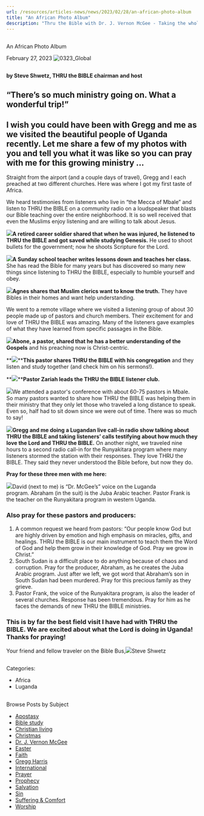 ```yaml
---
url: /resources/articles-news/news/2023/02/28/an-african-photo-album
title: "An African Photo Album"
description: "Thru the Bible with Dr. J. Vernon McGee - Taking the whole Word to the whole world"
---
```







## 
 An African Photo Album


February 27, 2023
![](https://ttb.org/images/default-source/features-and-news/0323_global6a6e0b7e-cc82-488f-b480-331c39e6f38e.jpg?sfvrsn=71941816_1 "0323_Global")




## 

**by Steve Shwetz, THRU the BIBLE chairman and host**

## “There’s so much ministry going on. What a wonderful trip!”

## I wish you could have been with Gregg and me as we visited the beautiful people of Uganda recently. Let me share a few of my photos with you and tell you what it was like so you can pray with me for this growing ministry …

Straight from the airport (and a couple days of travel), Gregg and I each preached at two different churches. Here was where I got my first taste of Africa. 

We heard testimonies from listeners who live in “the Mecca of Mbale” and listen to THRU the BIBLE on a community radio on a loudspeaker that blasts our Bible teaching over the entire neighborhood. It is so well received that even the Muslims enjoy listening and are willing to talk about Jesus. 

![](/images/default-source/features-and-news/retired-career-soldier4231bda8-8034-42ab-ba9a-c77f0b7493a9.jpg?sfvrsn=8931816_1)**A retired career soldier shared that when he was injured, he listened to THRU the BIBLE and got saved while studying Genesis.** He used to shoot bullets for the government; now he shoots Scripture for the Lord. 

![](/images/default-source/features-and-news/sunday-school-teacher43d13c30-0782-42e9-b3e8-2b93f524b9f6.jpg?sfvrsn=20931816_1)**A Sunday school teacher writes lessons down and teaches her class.** She has read the Bible for many years but has discovered so many new things since listening to THRU the BIBLE, especially to humble yourself and obey. 

![](/images/default-source/features-and-news/agnes2318ccd9-5cb0-4b66-ab85-a9e0c7b24af5.jpg?sfvrsn=38931816_1)**Agnes shares that Muslim clerics want to know the truth.** They have Bibles in their homes and want help understanding.   


We went to a remote village where we visited a listening group of about 30 people made up of pastors and church members. Their excitement for and love of THRU the BIBLE was amazing. Many of the listeners gave examples of what they have learned from specific passages in the Bible.

![](/images/default-source/features-and-news/abonef1c41115-6d3f-44c2-96d6-af8a31b24581.jpg?sfvrsn=e1941816_1)**Abone, a pastor, shared that he has a better understanding of the Gospels** and his preaching now is Christ-centric. 

**![](/images/default-source/features-and-news/pastor-loves-to-share964520e6-2a20-4f02-873f-dbac813edcaa.jpg?sfvrsn=f9941816_1)****This pastor shares THRU the BIBLE with his congregation** and they listen and study together (and check him on his sermons!).  


**![](/images/default-source/features-and-news/pastor-zariah42df204a-0d7f-48f9-a850-4fa6713ad07f.jpg?sfvrsn=91941816_1)****Pastor Zariah leads the THRU the BIBLE listener club.**  
  
![](/images/default-source/features-and-news/pastors-lined-up-to-shareae7ec889-f084-43d2-9feb-884689ca1747.jpg?sfvrsn=a9941816_1)We attended a pastor's conference with about 60-75 pastors in Mbale. So many pastors wanted to share how THRU the BIBLE was helping them in their ministry that they only let those who traveled a long distance to speak. Even so, half had to sit down since we were out of time. There was so much to say! 

![](/images/default-source/features-and-news/gregg-and-steve-at-lugandan-radio-station457d2f14-7bd7-4d68-92c9-73de62e8fbab.jpg?sfvrsn=41941816_1)**Gregg and me doing a Lugandan live call-in radio show talking about THRU the BIBLE and taking listeners’ calls testifying about how much they love the Lord and THRU the BIBLE.** On another night, we traveled nine hours to a second radio call-in for the Runyakitara program where many listeners stormed the station with their responses. They love THRU the BIBLE. They said they never understood the Bible before, but now they do. 

**Pray for these three men with me here:**

![](/images/default-source/features-and-news/steve-with-david-abraham-and-frankcd84ef8c-bf09-4569-a503-f9700038c260.jpg?sfvrsn=59941816_1)David (next to me) is “Dr. McGee’s” voice on the Luganda program. Abraham (in the suit) is the Juba Arabic teacher. Pastor Frank is the teacher on the Runyakitara program in western Uganda.  
### Also pray for these pastors and producers:

1. A common request we heard from pastors: “Our people know God but are highly driven by emotion and high emphasis on miracles, gifts, and healings. THRU the BIBLE is our main instrument to teach them the Word of God and help them grow in their knowledge of God. Pray we grow in Christ.”
2. South Sudan is a difficult place to do anything because of chaos and corruption. Pray for the producer, Abraham, as he creates the Juba Arabic program. Just after we left, we got word that Abraham’s son in South Sudan had been murdered. Pray for this precious family as they grieve.
3. Pastor Frank, the voice of the Runyakitara program, is also the leader of several churches. Response has been tremendous. Pray for him as he faces the demands of new THRU the BIBLE ministries.
### This is by far the best field visit I have had with THRU the BIBLE. We are excited about what the Lord is doing in Uganda! Thanks for praying!

  
Your friend and fellow traveler on the Bible Bus,![](/images/default-source/features-and-news/steve-shwetz-1ab368438-4fd9-4f00-8ff3-9ec03655a562.png?sfvrsn=9941816_1)Steve Shwetz

## 



Categories: 


* Africa
* Luganda









## 
 Browse Posts by Subject


* [Apostasy](/resources/articles-news/-in-tags/tags/Apostasy)
* [Bible study](/resources/articles-news/-in-tags/tags/Bible-study)
* [Christian living](/resources/articles-news/-in-tags/tags/Christian-living)
* [Christmas](/resources/articles-news/-in-tags/tags/Christmas)
* [Dr. J. Vernon McGee](/resources/articles-news/-in-tags/tags/Dr-J-Vernon-McGee)
* [Easter](/resources/articles-news/-in-tags/tags/easter)
* [Faith](/resources/articles-news/-in-tags/tags/Faith)
* [Gregg Harris](/resources/articles-news/-in-tags/tags/Gregg-Harris)
* [International](/resources/articles-news/-in-tags/tags/International)
* [Prayer](/resources/articles-news/-in-tags/tags/prayer)
* [Prophecy](/resources/articles-news/-in-tags/tags/Prophecy)
* [Salvation](/resources/articles-news/-in-tags/tags/Salvation)
* [Sin](/resources/articles-news/-in-tags/tags/sin)
* [Suffering & Comfort](/resources/articles-news/-in-tags/tags/Suffering-Comfort)
* [Worship](/resources/articles-news/-in-tags/tags/worship)






